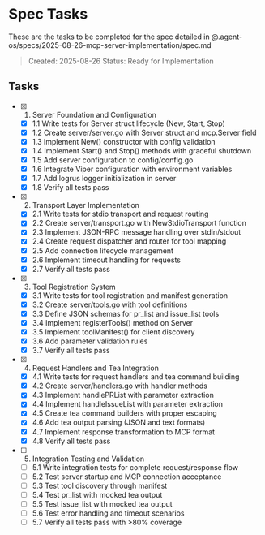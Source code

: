 # Spec Tasks

These are the tasks to be completed for the spec detailed in @.agent-os/specs/2025-08-26-mcp-server-implementation/spec.md

> Created: 2025-08-26
> Status: Ready for Implementation

## Tasks

- [x] 1. Server Foundation and Configuration
  - [x] 1.1 Write tests for Server struct lifecycle (New, Start, Stop)
  - [x] 1.2 Create server/server.go with Server struct and mcp.Server field
  - [x] 1.3 Implement New() constructor with config validation
  - [x] 1.4 Implement Start() and Stop() methods with graceful shutdown
  - [x] 1.5 Add server configuration to config/config.go
  - [x] 1.6 Integrate Viper configuration with environment variables
  - [x] 1.7 Add logrus logger initialization in server
  - [x] 1.8 Verify all tests pass

- [x] 2. Transport Layer Implementation
  - [x] 2.1 Write tests for stdio transport and request routing
  - [x] 2.2 Create server/transport.go with NewStdioTransport function
  - [x] 2.3 Implement JSON-RPC message handling over stdin/stdout
  - [x] 2.4 Create request dispatcher and router for tool mapping
  - [x] 2.5 Add connection lifecycle management
  - [x] 2.6 Implement timeout handling for requests
  - [x] 2.7 Verify all tests pass

- [x] 3. Tool Registration System
  - [x] 3.1 Write tests for tool registration and manifest generation
  - [x] 3.2 Create server/tools.go with tool definitions
  - [x] 3.3 Define JSON schemas for pr_list and issue_list tools
  - [x] 3.4 Implement registerTools() method on Server
  - [x] 3.5 Implement toolManifest() for client discovery
  - [x] 3.6 Add parameter validation rules
  - [x] 3.7 Verify all tests pass

- [x] 4. Request Handlers and Tea Integration
  - [x] 4.1 Write tests for request handlers and tea command building
  - [x] 4.2 Create server/handlers.go with handler methods
  - [x] 4.3 Implement handlePRList with parameter extraction
  - [x] 4.4 Implement handleIssueList with parameter extraction
  - [x] 4.5 Create tea command builders with proper escaping
  - [x] 4.6 Add tea output parsing (JSON and text formats)
  - [x] 4.7 Implement response transformation to MCP format
  - [x] 4.8 Verify all tests pass

- [ ] 5. Integration Testing and Validation
  - [ ] 5.1 Write integration tests for complete request/response flow
  - [ ] 5.2 Test server startup and MCP connection acceptance
  - [ ] 5.3 Test tool discovery through manifest
  - [ ] 5.4 Test pr_list with mocked tea output
  - [ ] 5.5 Test issue_list with mocked tea output
  - [ ] 5.6 Test error handling and timeout scenarios
  - [ ] 5.7 Verify all tests pass with >80% coverage